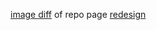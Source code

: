 [image diff][] of repo page [redesign][]

  [image diff]: https://github.com/narfdotpl/repository-next/commit/67c487e1281fe775b114502bb36e50900eccc716
  [redesign]: https://github.com/blog/1529-repository-next

